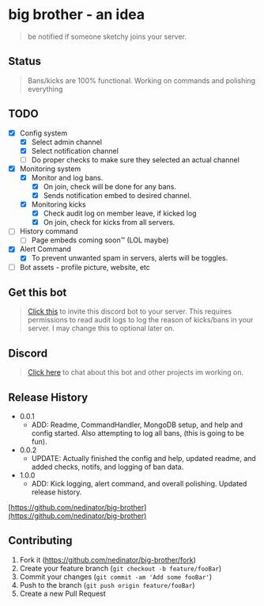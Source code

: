 # big brother - an idea
> be notified if someone sketchy joins your server.

## Status
> Bans/kicks are 100% functional. Working on commands and polishing everything

## TODO
* [x] Config system
  * [x] Select admin channel
  * [x] Select notification channel
  * [ ] Do proper checks to make sure they selected an actual channel
* [x] Monitoring system
  * [x] Monitor and log bans.
    * [x] On join, check will be done for any bans. 
    * [x] Sends notification embed to desired channel.
  * [x] Monitoring kicks
    * [x] Check audit log on member leave, if kicked log
    * [x] On join, check for kicks from all servers.
* [ ] History command
  * [ ] Page embeds coming soon™ (LOL maybe)
* [x] Alert Command
  * [x] To prevent unwanted spam in servers, alerts will be toggles.
* [ ] Bot assets - profile picture, website, etc

## Get this bot
> <a href="https://discord.com/api/oauth2/authorize?client_id=593429048106025000&permissions=2176&scope=bot">Click this</a> to invite this discord bot to your server. This requires permissions to read audit logs to log the reason of kicks/bans in your server. I may change this to optional later on.  

## Discord
> <a href="https://discord.gg/nB5sKEz">Click here</a> to chat about this bot and other projects im working on.

## Release History

* 0.0.1
    * ADD: Readme, CommandHandler, MongoDB setup, and help and config started. Also attempting to log all bans, (this is going to be fun). 
* 0.0.2
    * UPDATE: Actually finished the config and help, updated readme, and added checks, notifs, and logging of ban data.
* 1.0.0 
    * ADD: Kick logging, alert command, and overall polishing. Updated release history.

[https://github.com/nedinator/big-brother](https://github.com/nedinator/big-brother)

## Contributing

1. Fork it (<https://github.com/nedinator/big-brother/fork>)
2. Create your feature branch (`git checkout -b feature/fooBar`)
3. Commit your changes (`git commit -am 'Add some fooBar'`)
4. Push to the branch (`git push origin feature/fooBar`)
5. Create a new Pull Request

